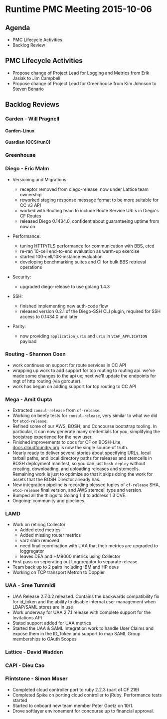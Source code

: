 # Runtime PMC Meeting 2015-10-06

## Agenda
* PMC Lifecycle Activities
* Backlog Review

## PMC Lifecycle Activities
* Propose change of Project Lead for Logging and Metrics from Erik Jasiak to Jim Campbell
* Propose change of Project Lead for Greenhouse from Kim Johnson to Steven Benario

## Backlog Reviews

### Garden - Will Pragnell

#### Garden-Linux

#### Guardian (OCS/runC)

### Greenhouse 

### Diego - Eric Malm

- Versioning and Migrations:
	- receptor removed from diego-release, now under Lattice team ownership
	- reworked staging response message format to be more suitable for CC v3 API
	- worked with Routing team to include Route Service URLs in Diego's CF Routes
	- released Diego 0.1434.0, confident about guaranteeing uptime from now on

- Performance:
	- tuning HTTP/TLS performance for communication with BBS, etcd
	- re-ran 10-cell end-to-end evaluation as warm-up exercise
	- started 100-cell/10K-instance evaluation
	- developing benchmarking suites and CI for bulk BBS retrieval operations

- Security:
	- upgraded diego-release to use golang 1.4.3

- SSH:
	- finished implementing new auth-code flow
	- released version 0.2.1 of the Diego-SSH CLI plugin, required for SSH access to 0.1434.0 and later

- Parity:
	- now providing `application_uris` and `uris` in `VCAP_APPLICATION` payload

### Routing - Shannon Coen

- work continues on support for route services in CC API
- wrapping up work to add support for tcp routing to routing api. we've made some changes to the api ux; next we'll update the endpoints for mgt of http routing (via gorouter).
- work has begun on adding support for tcp routing to CC API

### Mega - Amit Gupta
* Extracted `consul-release` from `cf-release`.
* Working on beefy tests for `consul-release`, very similar to what we did for `etcd-release`.
* Refined some of our AWS, BOSH, and Concourse bootstrap tooling.  In particular, it can now generate many credentials for you, simplifying the bootstrap experience for the new user.
* Finished improvements to docs for CF on BOSH-Lite, [docs.cloudfoundry.org](https://docs.cloudfoundry.org) is now the single source of truth.
* Nearly ready to deliver several stories about specifying URLs, local tarball paths, and local directory paths for releases and stemcells in BOSH deployment manifest, so you can just `bosh deploy` without creating, downloading, and uploading releases and stemcells.  Remaining work is just to optimize so that it skips doing the work for assets that the BOSH Director already has.
* New integration pipeline is recording blessed tuples of `cf-release` SHA, `etcd-release` final version, and AWS stemcell type and version.
* Bumped all the things to Golang 1.4 to address 1.3 CVE.
* Ongoing: community and pipelines.

### LAMD 
* Work on retiring Collector
  * Added etcd metrics
  * Added missing router metrics
  * varz shim removed
  * need final coordination with UAA that their metrics are upgraded to loggregator
  * leaves DEA and HM9000 metrics using Collector
* First pass on seperating out Loggregator to separate release
* Team back up to 2 pairs including IBM and HP devs
* Working on TCP transport Metron to Doppler

### UAA - Sree Tummidi
- UAA Release 2.7.0.2 released. Contains the backwards compatibility fix for id_token and the ability to disable internal user management when LDAP/SAML stores are in use
- Work underway for UAA 2.7.1 release with complete support for the Invitations API
- Statsd support added for UAA metrics
- Started the UAA & SAML Integration work to handle User Claims and expose them in the ID_Token and support to map SAML Group memberships to OAuth Scopes

### Lattice - David Wadden

### CAPI - Dieu Cao

### Flintstone - Simon Moser 

* Completed cloud controller port to ruby 2.2.3 (part of CF 219) 
* Completed Spike on porting cloud controller to jRuby. Performance tests started
* Started to onboard new team member Peter Goetz on 10/1. 
* Drove softlayer environement for concourse up to financial approval.


